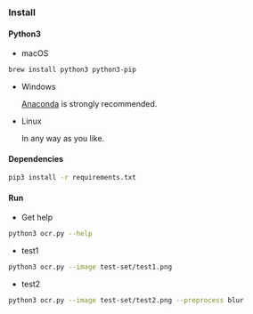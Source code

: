 ### Install

#### Python3

- macOS

```bash
brew install python3 python3-pip
```

- Windows

    [Anaconda](https://www.anaconda.com/distribution/) is strongly recommended.

- Linux

    In any way as you like.

#### Dependencies

```bash
pip3 install -r requirements.txt
```

#### Run

- Get help
```bash
python3 ocr.py --help
```

- test1

```bash
python3 ocr.py --image test-set/test1.png
```

- test2

```bash
python3 ocr.py --image test-set/test2.png --preprocess blur
```

